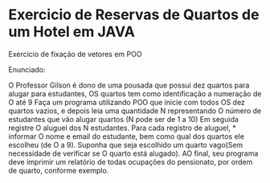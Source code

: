 # Exercicio de Reservas de Quartos de um Hotel em JAVA
 Exercício de fixação de vetores em POO
 
 Enunciado:

 O Professor Gilson é dono de uma pousada que possui dez quartos para alugar para estudantes, OS quartos
tem como identificação a numeração de O até 9
Faça um programa utilizando POO que inicie com todos OS dez quartos vazios, e depois leia uma quantidade N
representando O número de estudantes que vão alugar quartos (N pode ser de 1 a 10) Em seguida registre O
aluguel dos N estudantes. Para cada registro de aluguel, * informar O nome e email do estudante, bem como
qual dos quartos ele escolheu (de O a 9). Suponha que seja escolhido um quarto vago(Sem necessidade de
verificar se O quarto está alugado). AO final, seu programa deve imprimir um relatório de todas ocupações do
pensionato, por ordem de quarto, conforme exemplo.
